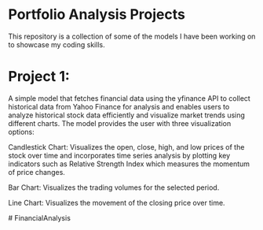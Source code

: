 # Portfolio Analysis Projects
This repository is a collection of some of the models I have been working on to showcase my coding skills.

# Project 1:
A simple model that fetches financial data using the yfinance API to collect historical data from Yahoo Finance for analysis and enables users to analyze historical stock data efficiently and visualize market trends using different charts. 
The model provides the user with three visualization options:

Candlestick Chart: 
Visualizes the open, close, high, and low prices of the stock over time and incorporates time series analysis by plotting key indicators such as Relative Strength Index which measures the momentum of price changes.

Bar Chart: 
Visualizes the trading volumes for the selected period.

Line Chart:
Visualizes the movement of the closing price over time.

#   F i n a n c i a l A n a l y s i s  
 